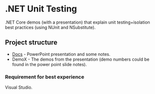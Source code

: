 # .NET Unit Testing
.NET Core demos (with a presentation) that explain unit testing+isolation best practices (using NUnit and NSubstitute).

## Project structure
- [Docs](https://github.com/MTrajK/dotnet-projects/tree/main/DotNet.UnitTesting/Docs) - PowerPoint presentation and some notes.
- DemoX - The demos from the presentation (demo numbers could be found in the power point slide notes).

### Requirement for best experience
Visual Studio.
